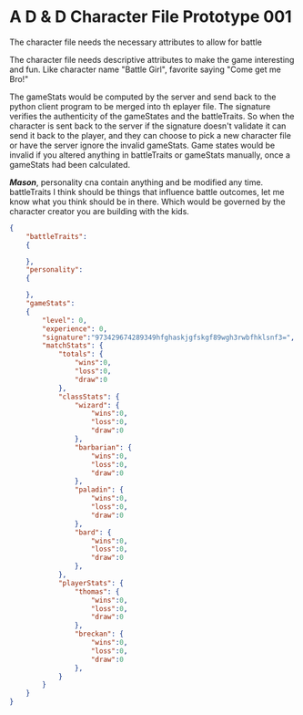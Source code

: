 # A D & D Character File Prototype 001

The character file needs the necessary attributes to allow for battle

The character file needs descriptive attributes to make the game interesting and fun.  Like character name "Battle Girl", favorite saying "Come get me Bro!"

The gameStats would be computed by the server and send back to the python client program to be merged into th eplayer file.  The signature verifies the authenticity of the gameStates and the battleTraits.  So when the character is sent back to the server if the signature doesn't validate it can send it back to the player, and they can choose to pick a new character file or have the server ignore the invalid gameStats.  Game states would be invalid if you altered anything in battleTraits or gameStats manually, once a gameStats had been calculated.

***Mason***, personality cna contain anything and be modified any time.  battleTraits I think should be things that influence battle outcomes, let me know what you think should be in there.  Which would be governed by the character creator you are building with the kids.


```json
{
    "battleTraits":
    {

    },
    "personality":
    {

    },
    "gameStats":
    {
        "level": 0,
        "experience": 0,
        "signature":"973429674289349hfghaskjgfskgf89wgh3rwbfhklsnf3=",
        "matchStats": {
            "totals": {
                "wins":0,
                "loss":0,
                "draw":0
            },
            "classStats": {
                "wizard": {
                    "wins":0,
                    "loss":0,
                    "draw":0
                },
                "barbarian": {
                    "wins":0,
                    "loss":0,
                    "draw":0
                },
                "paladin": {
                    "wins":0,
                    "loss":0,
                    "draw":0
                },
                "bard": {
                    "wins":0,
                    "loss":0,
                    "draw":0
                },                                                
            },
            "playerStats": {
                "thomas": {
                    "wins":0,
                    "loss":0,
                    "draw":0
                },
                "breckan": {
                    "wins":0,
                    "loss":0,
                    "draw":0
                },
            }
        }
    }
}
```
